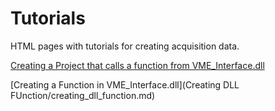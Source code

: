 # Tutorials
HTML pages with tutorials for creating acquisition data.

[Creating a Project that calls a function from VME_Interface.dll](Calling_DLL/cpp_file_calling_VME_Interface.md)

[Creating a Function in VME_Interface.dll](Creating DLL FUnction/creating_dll_function.md)

